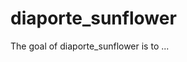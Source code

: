 # diaporte_sunflower

<!-- badges: start -->
<!-- badges: end -->

The goal of diaporte_sunflower is to ...

